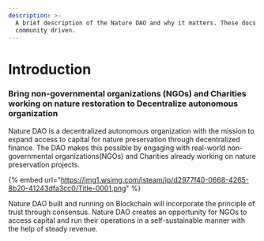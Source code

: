 ```yaml
---
description: >-
  A brief description of the Nature DAO and why it matters. These docs are
  community driven.
---
```


# Introduction

### **Bring non-governmental organizations (NGOs) and Charities working on nature restoration to Decentralize autonomous organization**

Nature DAO is a decentralized autonomous organization with the mission to expand access to capital for nature preservation through decentralized finance. The DAO makes this possible by engaging with real-world non-governmental organizations(NGOs) and Charities already working on nature preservation projects.

{% embed url="https://img1.wsimg.com/isteam/ip/d2977f40-0668-4265-8b20-41243dfa3cc0/Title-0001.png" %}

Nature DAO built and running on Blockchain will incorporate the principle of trust through consensus. Nature DAO creates an opportunity for NGOs to access capital and run their operations in a self-sustainable manner with the help of steady revenue.
